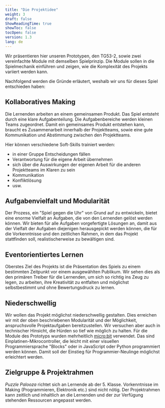 ```yaml
---
title: "Die Projektidee"
weight: 3
draft: false
ShowReadingTime: true
showToc: false
tocOpen: false
version: 1.3
lang: de
---
```


Wir präsentieren hier unseren Prototypen, den TG53-2, sowie zwei vereinfachte Module mit demselben Spielprinzip. Die Module sollen in die Spielmechanik einführen und zeigen, wie die Komplexität des Projekts variiert werden kann.

Nachfolgend werden die Gründe erläutert, weshalb wir uns für dieses Spiel entschieden haben:

## Kollaboratives Making

Die Lernenden arbeiten an einem gemeinsamen Produkt. Das Spiel entsteht durch eine klare Aufgabenteilung. Die Aufgabenbereiche werden kleinen Teams zugeordnet. Damit ein gemeinsames Produkt entstehen kann, braucht es Zusammenarbeit innerhalb der Projektteams, sowie eine gute Kommunikation und Abstimmung zwischen den Projektteams.

Hier können verschiedene Soft-Skills trainiert werden: 

- in einer Gruppe Entscheidungen fällen
- Verantwortung für die eigene Arbeit übernehmen
- sich über die Auswirkungen der eigenen Arbeit für die anderen Projektteams im Klaren zu sein
- Kommunikation
- Konfliktlösung 
- usw.

## Aufgabenvielfalt und Modularität

Der Prozess, ein "Spiel gegen die Uhr" von Grund auf zu entwickeln, bietet eine enorme Vielfalt an Aufgaben, die von den Lernenden gelöst werden können. Wir bieten für alle Aufgaben vorgefertigte Lösungen an, damit aus der Vielfalt der Aufgaben diejenigen herausgepickt werden können, die für die Vorkenntnisse und den zeitlichen Rahmen, in dem das Projekt stattfinden soll, realistischerweise zu bewältigen sind.

## Eventorientiertes Lernen

Oberstes Ziel des Projekts ist die Präsentation des Spiels zu einem bestimmten Zeitpunkt vor einem ausgewählten Publikum. Wir sehen dies als den primären Treiber für die Lernenden, um sich so richtig ins Zeug zu legen, zu arbeiten, ihre Kreativität zu entfalten und möglichst selbstbestimmt und ohne Bewertungsdruck zu lernen.

## Niederschwellig

Wir wollen das Projekt möglichst niederschwellig gestalten. Dies erreichen wir mit der oben beschriebenen Modularität und der Möglichkeit, anspruchsvolle Projektaufgaben bereitzustellen. Wir versuchen aber auch in technischer Hinsicht, die Hürden so tief wie möglich zu halten. Für die Module des Prototyps wurden mehrheitlich [micro:bit](https://microbit.org/) verwendet. Das sind Einplatinen-Mikrocontroller, die leicht mit einer visuellen Programmiersprache "Blocks" oder in JavaScript oder Python programmiert werden können. Damit soll der Einstieg für Programmier-Neulinge möglichst erleichtert werden.

## Zielgruppe & Projektrahmen

*Puzzle Palooza* richtet sich an Lernende ab der 5. Klasse. Vorkenntnisse im Making (Programmieren, Elektronik etc.) sind nicht nötig. Der Projektrahmen kann zeitlich und inhaltlich an die Lernenden und der zur Verfügung stehenden Ressourcen angepasst werden.

